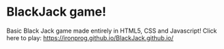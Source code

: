 # BlackJack game!
Basic Black Jack game made entirely in HTML5, CSS and Javascript!
Click here to play:
https://ironprog.github.io/BlackJack.github.io/
